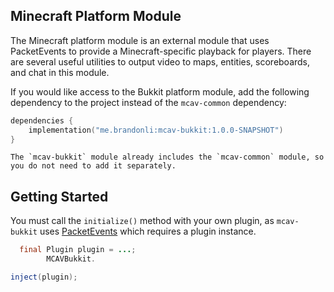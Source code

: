 ## Minecraft Platform Module

The Minecraft platform module is an external module that uses PacketEvents to provide a Minecraft-specific playback for
players. There are several useful utilities to output video to maps, entities, scoreboards, and chat in this module.

If you would like access to the Bukkit platform module, add the following dependency to the project instead of the
`mcav-common` dependency:

```kts
dependencies {
    implementation("me.brandonli:mcav-bukkit:1.0.0-SNAPSHOT")
}
```

```{note}
The `mcav-bukkit` module already includes the `mcav-common` module, so you do not need to add it separately.
```

## Getting Started

You must call the `initialize()` method with your own plugin, as `mcav-bukkit`
uses [PacketEvents](https://github.com/retrooper/packetevents)
which requires a plugin instance.

```java
  final Plugin plugin = ...;
        MCAVBukkit.

inject(plugin);
```